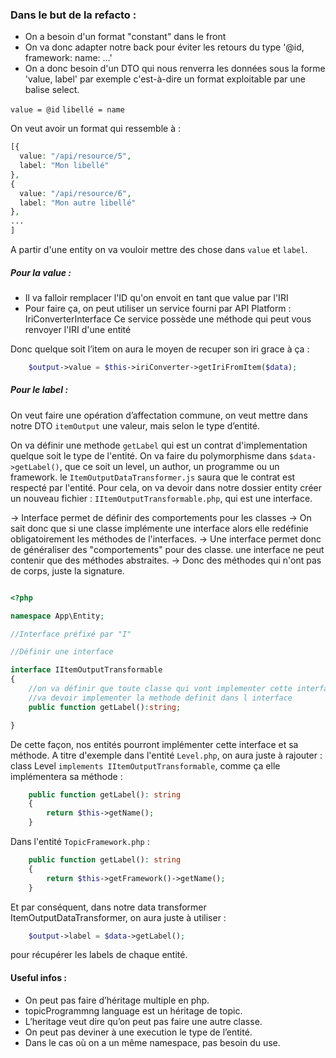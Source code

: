 ### Dans le but de la refacto :

- On a besoin d'un format "constant" dans le front
- On va donc adapter notre back pour éviter les retours du type '@id, framework: name: ...'
- On a donc besoin d'un DTO qui nous renverra les données sous la forme 'value, label' par exemple c'est-à-dire un format exploitable par une balise select.


`value = @id`
`libellé = name`

On veut avoir un format qui ressemble à :

```php
[{
  value: "/api/resource/5",
  label: "Mon libellé"
},
{
  value: "/api/resource/6",
  label: "Mon autre libellé"
},
...
]
```

A partir d'une entity on va vouloir mettre des chose dans `value` et `label`.

##### Pour la value : 

- Il va falloir remplacer l'ID qu'on envoit en tant que value par l'IRI
- Pour faire ça, on peut utiliser un service fourni par API Platform : IriConverterInterface
Ce service possède une méthode qui peut vous renvoyer l'IRI d'une entité

Donc quelque soit l’item on aura le moyen de recuper son iri grace à ça : 

```php
    $output->value = $this->iriConverter->getIriFromItem($data);
```

##### Pour le label : 

On veut faire une opération d’affectation commune, on veut mettre dans notre DTO `itemOutput` une valeur, mais selon le type d’entité.


On va définir une methode `getLabel` qui est un contrat d'implementation quelque soit le type de l'entité. On va faire du polymorphisme dans `$data->getLabel()`, que ce soit un level, un author, un programme ou un framework.
le `ItemOutputDataTransformer.js` saura que le contrat est respecté par l'entité.
Pour cela, on va devoir dans notre dossier entity créer un nouveau fichier : `IItemOutputTransformable.php`, qui est une interface.

-> Interface permet de définir des comportements pour les classes 
-> On sait donc que si une classe implémente une interface alors elle redéfinie obligatoirement les méthodes de l'interfaces.
-> Une interface permet donc de généraliser des "comportements" pour des classe.
une interface ne peut contenir que des méthodes abstraites.
-> Donc des méthodes qui n'ont pas de corps, juste la signature.

```php

<?php

namespace App\Entity;

//Interface préfixé par "I"

//Définir une interface

interface IItemOutputTransformable 
{
    //on va définir que toute classe qui vont implementer cette interface 
    //va devoir implementer la methode definit dans l interface
    public function getLabel():string;

}

```

De cette façon, nos entités pourront implémenter cette interface et sa méthode.
A titre d'exemple dans l'entité `Level.php`, on aura juste à rajouter :
class Level `implements IItemOutputTransformable`, comme ça elle implémentera sa méthode :

```php
    public function getLabel(): string
    {
        return $this->getName();
    }
```

Dans l'entité `TopicFramework.php` : 

```php
    public function getLabel(): string
    {
        return $this->getFramework()->getName();
    }
```

Et par conséquent, dans notre data transformer ItemOutputDataTransformer, on aura juste à utiliser : 

```php
    $output->label = $data->getLabel();
```
pour récupérer les labels de chaque entité.



#### Useful infos : 

- On peut pas faire d’héritage multiple en php.
- topicProgrammng language est un héritage de topic.
- L’heritage veut dire qu’on peut pas faire une autre classe.
- On peut pas deviner à une execution le type de l’entité.
- Dans le cas où on a un même namespace, pas besoin du use.


